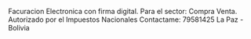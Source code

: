 Facuracion Electronica con firma digital. Para el sector:
Compra Venta.
Autorizado por el Impuestos Nacionales
Contactame: 79581425 La Paz - Bolivia